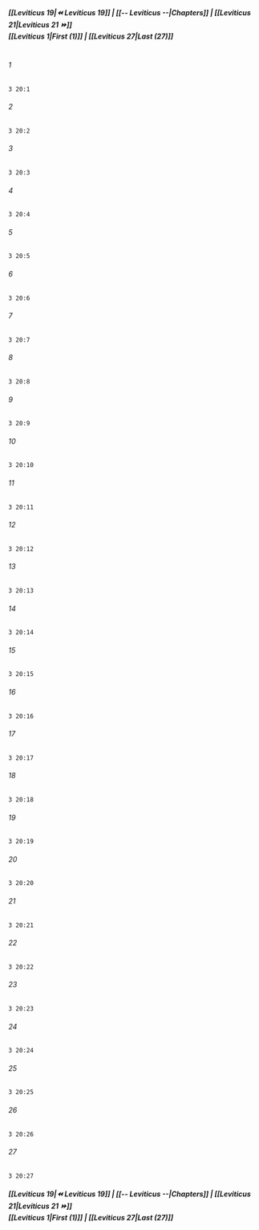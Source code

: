 
##### **[[Leviticus 19|⏪ Leviticus 19]] | [[-- Leviticus --|Chapters]] | [[Leviticus 21|Leviticus 21 ⏩]]**<br>**[[Leviticus 1|First (1)]] | [[Leviticus 27|Last (27)]]**<br><br>

###### 1
``` verse
3 20:1
```
###### 2
``` verse
3 20:2
```
###### 3
``` verse
3 20:3
```
###### 4
``` verse
3 20:4
```
###### 5
``` verse
3 20:5
```
###### 6
``` verse
3 20:6
```
###### 7
``` verse
3 20:7
```
###### 8
``` verse
3 20:8
```
###### 9
``` verse
3 20:9
```
###### 10
``` verse
3 20:10
```
###### 11
``` verse
3 20:11
```
###### 12
``` verse
3 20:12
```
###### 13
``` verse
3 20:13
```
###### 14
``` verse
3 20:14
```
###### 15
``` verse
3 20:15
```
###### 16
``` verse
3 20:16
```
###### 17
``` verse
3 20:17
```
###### 18
``` verse
3 20:18
```
###### 19
``` verse
3 20:19
```
###### 20
``` verse
3 20:20
```
###### 21
``` verse
3 20:21
```
###### 22
``` verse
3 20:22
```
###### 23
``` verse
3 20:23
```
###### 24
``` verse
3 20:24
```
###### 25
``` verse
3 20:25
```
###### 26
``` verse
3 20:26
```
###### 27
``` verse
3 20:27
```

##### **[[Leviticus 19|⏪ Leviticus 19]] | [[-- Leviticus --|Chapters]] | [[Leviticus 21|Leviticus 21 ⏩]]**<br>**[[Leviticus 1|First (1)]] | [[Leviticus 27|Last (27)]]**

